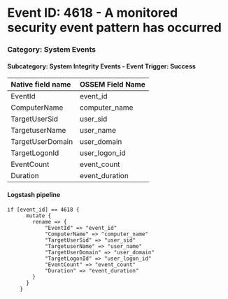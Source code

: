 # Event ID: 4618 - A monitored security event pattern has occurred
### Category: System Events
#### Subcategory: System Integrity Events - Event Trigger: Success

|Native field name            |OSSEM Field Name                   |
|:----------------------------|:----------------------------------|
| EventId                     | event_id                          |
| ComputerName                | computer_name                     |
| TargetUserSid               | user_sid                          |
| TargetuserName              | user_name                         |
| TargetUserDomain            | user_domain                       |
| TargetLogonId               | user_logon_id                     |
| EventCount                  | event_count                       |
| Duration                    | event_duration                    |

#### Logstash pipeline

```
if [event_id] == 4618 {
      mutate {
        rename => {
            "EventId" => "event_id"
            "ComputerName" => "computer_name"
            "TargetUserSid" => "user_sid"
            "TargetuserName" => "user_name"
            "TargetUserDomain" => "user_domain"
            "TargetLogonId" => "user_logon_id"
            "EventCount" => "event_count"
            "Duration" => "event_duration"
        }
      }
    }
```